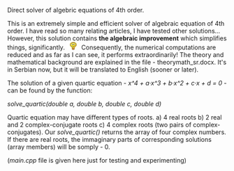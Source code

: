 Direct solver of algebric equations of 4th order.

This is an extremely simple and efficient solver of algebraic equation of 4th order. I have read so many relating articles, I have tested other solutions... However, this solution contains <b>the algebraic improvement</b> which simplifies things, significantly. <img src="https://raw.githubusercontent.com/sasamil/WMS-TMS-Maker-Qt-GUI/master/icons/emoticons/idea2.gif" alt="eureka" height="18" width="30"> Consequently, the numerical computations are reduced and as far as I can see, it performs extraordinarily! The theory and mathematical background are explained in the file - theorymath_sr.docx. It's in Serbian now, but it will be translated to English (sooner or later).

The solution of a given quartic equation - <i>x^4 + a·x^3 + b·x^2 + c·x + d = 0</i> - can be found by the function: 

<i>solve_quartic(double a, double b, double c, double d)</i>

Quartic equation may have different types of roots. a) 4 real roots b) 2 real and 2 complex-conjugate roots c) 4 complex roots (two pairs of complex-conjugates). Our <i>solve_quartic()</i> returns the array of four complex numbers. If there are real roots, the immaginary parts of corresponding solutions (array members) will be somply - 0.

(<i>main.cpp</i> file is given here just for testing and experimenting) 
